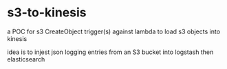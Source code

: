 # s3-to-kinesis

a POC for s3 CreateObject trigger(s) against lambda to load s3 objects into
kinesis

idea is to injest json logging entries from an S3 bucket into logstash then
elasticsearch
